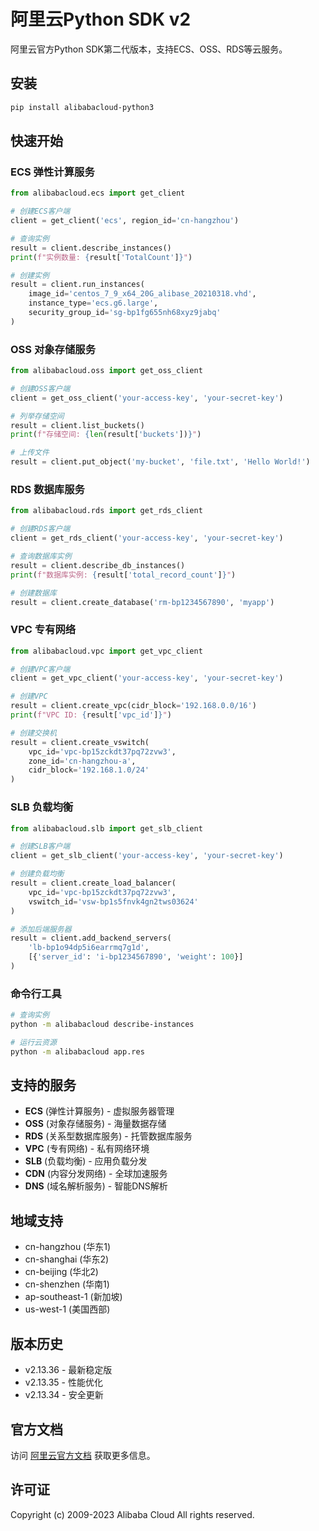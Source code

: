 # 阿里云Python SDK v2

阿里云官方Python SDK第二代版本，支持ECS、OSS、RDS等云服务。

## 安装

```bash
pip install alibabacloud-python3
```

## 快速开始

### ECS 弹性计算服务

```python
from alibabacloud.ecs import get_client

# 创建ECS客户端
client = get_client('ecs', region_id='cn-hangzhou')

# 查询实例
result = client.describe_instances()
print(f"实例数量: {result['TotalCount']}")

# 创建实例
result = client.run_instances(
    image_id='centos_7_9_x64_20G_alibase_20210318.vhd',
    instance_type='ecs.g6.large',
    security_group_id='sg-bp1fg655nh68xyz9jabq'
)
```

### OSS 对象存储服务

```python
from alibabacloud.oss import get_oss_client

# 创建OSS客户端
client = get_oss_client('your-access-key', 'your-secret-key')

# 列举存储空间
result = client.list_buckets()
print(f"存储空间: {len(result['buckets'])}")

# 上传文件
result = client.put_object('my-bucket', 'file.txt', 'Hello World!')
```

### RDS 数据库服务

```python
from alibabacloud.rds import get_rds_client

# 创建RDS客户端
client = get_rds_client('your-access-key', 'your-secret-key')

# 查询数据库实例
result = client.describe_db_instances()
print(f"数据库实例: {result['total_record_count']}")

# 创建数据库
result = client.create_database('rm-bp1234567890', 'myapp')
```

### VPC 专有网络

```python
from alibabacloud.vpc import get_vpc_client

# 创建VPC客户端
client = get_vpc_client('your-access-key', 'your-secret-key')

# 创建VPC
result = client.create_vpc(cidr_block='192.168.0.0/16')
print(f"VPC ID: {result['vpc_id']}")

# 创建交换机
result = client.create_vswitch(
    vpc_id='vpc-bp15zckdt37pq72zvw3',
    zone_id='cn-hangzhou-a',
    cidr_block='192.168.1.0/24'
)
```

### SLB 负载均衡

```python
from alibabacloud.slb import get_slb_client

# 创建SLB客户端
client = get_slb_client('your-access-key', 'your-secret-key')

# 创建负载均衡
result = client.create_load_balancer(
    vpc_id='vpc-bp15zckdt37pq72zvw3',
    vswitch_id='vsw-bp1s5fnvk4gn2tws03624'
)

# 添加后端服务器
result = client.add_backend_servers(
    'lb-bp1o94dp5i6earrmq7g1d',
    [{'server_id': 'i-bp1234567890', 'weight': 100}]
)
```

### 命令行工具

```bash
# 查询实例
python -m alibabacloud describe-instances

# 运行云资源
python -m alibabacloud app.res
```

## 支持的服务

- **ECS** (弹性计算服务) - 虚拟服务器管理
- **OSS** (对象存储服务) - 海量数据存储
- **RDS** (关系型数据库服务) - 托管数据库服务
- **VPC** (专有网络) - 私有网络环境
- **SLB** (负载均衡) - 应用负载分发
- **CDN** (内容分发网络) - 全球加速服务
- **DNS** (域名解析服务) - 智能DNS解析

## 地域支持

- cn-hangzhou (华东1)
- cn-shanghai (华东2)
- cn-beijing (华北2)
- cn-shenzhen (华南1)
- ap-southeast-1 (新加坡)
- us-west-1 (美国西部)

## 版本历史

- v2.13.36 - 最新稳定版
- v2.13.35 - 性能优化
- v2.13.34 - 安全更新

## 官方文档

访问 [阿里云官方文档](https://help.aliyun.com/document_detail/101286.html) 获取更多信息。

## 许可证

Copyright (c) 2009-2023 Alibaba Cloud All rights reserved.
